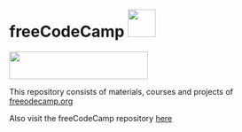 # freeCodeCamp    <img src="https://design-style-guide.freecodecamp.org/downloads/fcc_primary_small.jpg" width=50px height=50px>

<img src="https://design-style-guide.freecodecamp.org/downloads/fcc_primary_large.jpg" width=250px height=50px>


This repository consists of materials, courses and projects of <a href="https://www.freecodecamp.org">freeodecamp.org</a>

Also visit the freeCodeCamp repository <a href="https://github.com/freeCodeCamp">here</a>
